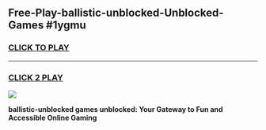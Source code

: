 
## Free-Play-ballistic-unblocked-Unblocked-Games #1ygmu
<h3>
<a href="https://news.freeplayer.one?title=ballistic-unblocked&ref=8M">CLICK TO PLAY</a></h3>
<hr>

<h3>
<a href="https://news.freeplayer.one?title=ballistic-unblocked&ref=8M">CLICK 2 PLAY</a>
  
</h3>

<a href="https://news.freeplayer.one?title=ballistic-unblocked&ref=8M"><img src="https://clearcache.store/games.png"></a>


**ballistic-unblocked games unblocked: Your Gateway to Fun and Accessible Online Gaming**

